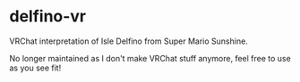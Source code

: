 # delfino-vr
VRChat interpretation of Isle Delfino from Super Mario Sunshine.

No longer maintained as I don't make VRChat stuff anymore, feel free to use as you see fit!
